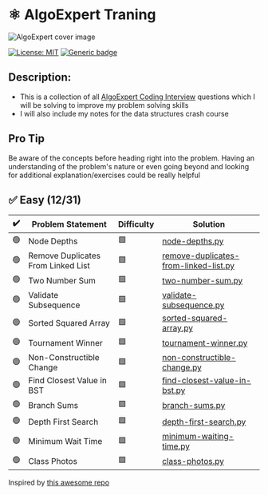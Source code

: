 
# ⚛ AlgoExpert Traning

![AlgoExpert cover image](https://cdn.prod.website-files.com/66bc0319fce51f7e5568a809/66cccf9f0831b90db80f9e82_63d939d762e51477220cd31b_AlgoExpert.webp)

 [![License: MIT](https://img.shields.io/badge/License-MIT-yellow.svg)](https://opensource.org/licenses/MIT "MIT License")
 [![Generic badge](https://img.shields.io/badge/lang-python-yellow.svg)](https://www.python.org/)

## Description:
- This is a collection of all [AlgoExpert Coding Interview](https://www.algoexpert.io/questions) questions which I will be solving to improve my problem solving skills </br>
- I will also include my notes for the data structures crash course

## Pro Tip
Be aware of the concepts before heading right into the problem. Having an understanding of the problem's nature or even going beyond and looking for additional explanation/exercises could be really helpful

## ✅ Easy (12/31)

| ✔️ | Problem Statement | Difficulty | Solution |
|----|-------------------|------------|----------|
| 🟢 | Node Depths | 🟩 | [node-depths.py](questions/easy/node-depths.py) |
| 🟢 | Remove Duplicates From Linked List | 🟩 | [remove-duplicates-from-linked-list.py](questions/easy/remove-duplicates-from-linked-list.py) |
| 🟢 | Two Number Sum | 🟩 | [two-number-sum.py](questions/easy/two-number-sum.py) |
| 🟢 | Validate Subsequence | 🟩 | [validate-subsequence.py](questions/easy/validate-subsequence.py) |
| 🟢 | Sorted Squared Array | 🟩 | [sorted-squared-array.py](questions/easy/sorted-squared-array.py) |
| 🟢 | Tournament Winner | 🟩 | [tournament-winner.py](questions/easy/tournament-winner.py) |
| 🟢 | Non-Constructible Change | 🟩 | [non-constructible-change.py](questions/easy/non-constructible-change.py) |
| 🟢 | Find Closest Value in BST | 🟩 | [find-closest-value-in-bst.py](questions/easy/find-closest-value-in-bst.py) |
| 🟢 | Branch Sums | 🟩 | [branch-sums.py](questions/easy/branch-sums.py) |
| 🟢 | Depth First Search | 🟩 | [depth-first-search.py](questions/easy/depth-first-search.py) |
| 🟢 | Minimum Wait Time | 🟩 | [minimum-waiting-time.py](questions/easy/minimum-waiting-time.py) |
| 🟢 | Class Photos | 🟩 | [class-photos.py](questions/easy/class-photos.py) |



Inspired by [this awesome repo](https://github.com/das-jishu/algoexpert-data-structures-algorithms)
